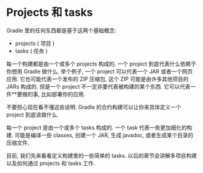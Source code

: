 # Projects 和 tasks

Gradle 里的任何东西都是基于这两个基础概念:

* projects ( 项目 )
* tasks ( 任务 )

每一个构建都是由一个或多个 projects 构成的.
一个 project 到底代表什么依赖于你想用 Gradle 做什么. 举个例子,
一个 project 可以代表一个 JAR 或者一个网页应用. 它也可能代表一个发布的 ZIP 压缩包,
这个 ZIP 可能是由许多其他项目的 JARs 构成的.
但是一个 project 不一定非要代表被构建的某个东西. 它可以代表一件**要做的事,
比如部署你的应用.

不要担心现在看不懂这些说明.
Gradle 的合约构建可以让你来具体定义一个 project 到底该做什么.

每一个 project 是由一个或多个 tasks 构成的.
一个 task 代表一些更加细化的构建.
可能是编译一些 classes,
创建一个 JAR,
生成 javadoc,
或者生成某个目录的压缩文件.

目前,
我们先来看看定义构建里的一些简单的 tasks. 以后的章节会讲解多项目构建以及如何通过 projects 和 tasks 工作.
